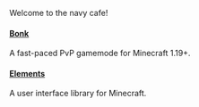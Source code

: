 
Welcome to the navy cafe!

#### [Bonk](https://github.com/navy-cafe/bonk)

A fast-paced PvP gamemode for Minecraft 1.19+.

#### [Elements](https://github.com/navy-cafe/elements)

A user interface library for Minecraft.
